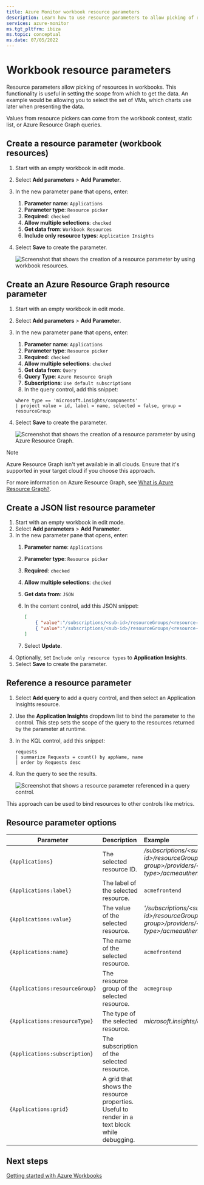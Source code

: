 ```yaml
---
title: Azure Monitor workbook resource parameters
description: Learn how to use resource parameters to allow picking of resources in workbooks. Use the resource parameters to set the scope from which to get the data.
services: azure-monitor
ms.tgt_pltfrm: ibiza
ms.topic: conceptual
ms.date: 07/05/2022
---
```


# Workbook resource parameters

Resource parameters allow picking of resources in workbooks. This functionality is useful in setting the scope from which to get the data. An example would be allowing you to select the set of VMs, which charts use later when presenting the data.

Values from resource pickers can come from the workbook context, static list, or Azure Resource Graph queries.

## Create a resource parameter (workbook resources)

1. Start with an empty workbook in edit mode.
1. Select **Add parameters** > **Add Parameter**.
1. In the new parameter pane that opens, enter:
    1. **Parameter name**: `Applications`
    1. **Parameter type**: `Resource picker`
    1. **Required**: `checked`
    1. **Allow multiple selections**: `checked`
    1. **Get data from**: `Workbook Resources`
    1. **Include only resource types**: `Application Insights`
1. Select **Save** to create the parameter.

   ![Screenshot that shows the creation of a resource parameter by using workbook resources.](./media/workbooks-resources/resource-create.png)

## Create an Azure Resource Graph resource parameter

1. Start with an empty workbook in edit mode.
1. Select **Add parameters** > **Add Parameter**.
1. In the new parameter pane that opens, enter:
    1. **Parameter name**: `Applications`
    1. **Parameter type**: `Resource picker`
    1. **Required**: `checked`
    1. **Allow multiple selections**: `checked`
    1. **Get data from**: `Query`
    1. **Query Type**: `Azure Resource Graph`
    1. **Subscriptions**: `Use default subscriptions`
    1. In the query control, add this snippet:

    ```kusto
    where type == 'microsoft.insights/components'
    | project value = id, label = name, selected = false, group = resourceGroup
    ```

1. Select **Save** to create the parameter.

   ![Screenshot that shows the creation of a resource parameter by using Azure Resource Graph.](./media/workbooks-resources/resource-query.png)

> [!NOTE]
> Azure Resource Graph isn't yet available in all clouds. Ensure that it's supported in your target cloud if you choose this approach.

For more information on Azure Resource Graph, see [What is Azure Resource Graph?](../../governance/resource-graph/overview.md).

## Create a JSON list resource parameter

1. Start with an empty workbook in edit mode.
1. Select **Add parameters** > **Add Parameter**.
1. In the new parameter pane that opens, enter:
    1. **Parameter name**: `Applications`
    1. **Parameter type**: `Resource picker`
    1. **Required**: `checked`
    1. **Allow multiple selections**: `checked`
    1. **Get data from**: `JSON`
    1. In the content control, add this JSON snippet:

        ```json
        [
            { "value":"/subscriptions/<sub-id>/resourceGroups/<resource-group>/providers/<resource-type>/acmeauthentication", "label": "acmeauthentication", "selected":true, "group":"Acme Backend" },
            { "value":"/subscriptions/<sub-id>/resourceGroups/<resource-group>/providers/<resource-type>/acmeweb", "label": "acmeweb", "selected":false, "group":"Acme Frontend" }
        ]
        ```

    1. Select **Update**.
1. Optionally, set `Include only resource types` to **Application Insights**.
1. Select **Save** to create the parameter.

## Reference a resource parameter

1. Select **Add query** to add a query control, and then select an Application Insights resource.
1. Use the **Application Insights** dropdown list to bind the parameter to the control. This step sets the scope of the query to the resources returned by the parameter at runtime.
1. In the KQL control, add this snippet:

    ```kusto
    requests
    | summarize Requests = count() by appName, name
    | order by Requests desc
    ```

1. Run the query to see the results.

   ![Screenshot that shows a resource parameter referenced in a query control.](./media/workbooks-resources/resource-reference.png)

This approach can be used to bind resources to other controls like metrics.

## Resource parameter options

| Parameter | Description | Example |
| ------------- |:-------------|:-------------|
| `{Applications}` | The selected resource ID. | _/subscriptions/\<sub-id\>/resourceGroups/\<resource-group\>/providers/\<resource-type\>/acmeauthentication_ |
| `{Applications:label}` | The label of the selected resource. | `acmefrontend` |
| `{Applications:value}` | The value of the selected resource. | _'/subscriptions/\<sub-id\>/resourceGroups/\<resource-group\>/providers/\<resource-type\>/acmeauthentication'_ |
| `{Applications:name}` | The name of the selected resource. | `acmefrontend` |
| `{Applications:resourceGroup}` | The resource group of the selected resource. | `acmegroup` |
| `{Applications:resourceType}` | The type of the selected resource. | _microsoft.insights/components_ |
| `{Applications:subscription}` | The subscription of the selected resource. |  |
| `{Applications:grid}` | A grid that shows the resource properties. Useful to render in a text block while debugging.  |  |

## Next steps

[Getting started with Azure Workbooks](workbooks-getting-started.md)
